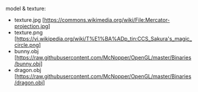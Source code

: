 model & texture:
-    texture.jpg [https://commons.wikimedia.org/wiki/File:Mercator-projection.jpg]
-    texture.png [https://vi.wikipedia.org/wiki/T%E1%BA%ADp_tin:CCS_Sakura's_magic_circle.png]
-    bunny.obj [https://raw.githubusercontent.com/McNopper/OpenGL/master/Binaries/bunny.obj]
-    dragon.obj [https://raw.githubusercontent.com/McNopper/OpenGL/master/Binaries/dragon.obj]
